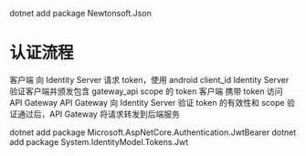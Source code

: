 dotnet add package Newtonsoft.Json

# 认证流程

客户端 向 Identity Server 请求 token，使用 android client_id
Identity Server 验证客户端并颁发包含 gateway_api scope 的 token
客户端 携带 token 访问 API Gateway
API Gateway 向 Identity Server 验证 token 的有效性和 scope
验证通过后，API Gateway 将请求转发到后端服务

dotnet add package Microsoft.AspNetCore.Authentication.JwtBearer
dotnet add package System.IdentityModel.Tokens.Jwt
